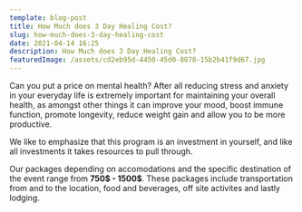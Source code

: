 ```yaml
---
template: blog-post
title: How Much does 3 Day Healing Cost?
slug: how-much-does-3-day-healing-cost
date: 2021-04-14 16:25
description: How Much does 3 Day Healing Cost?
featuredImage: /assets/cd2eb95d-4450-45d0-8078-15b2b41f9d67.jpg
---
```

Can you put a price on mental health? After all reducing stress and anxiety in your everyday life is extremely important for maintaining your overall health, as amongst other things it can improve your mood, boost immune function, promote longevity, reduce weight gain and allow you to be more productive. 

We like to emphasize that this program is an investment in yourself, and like all investments it takes resources to pull through. 

Our packages depending on accomodations and the specific destination of the event range from **750$ - 1500$**. These packages include transportation from and to the location, food and beverages, off site activites and  lastly lodging.